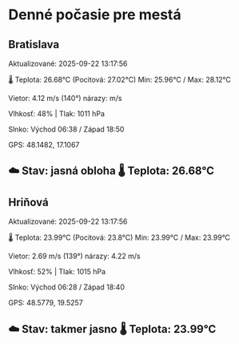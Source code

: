 ﻿# Denné počasie pre mestá

## Bratislava
Aktualizované: 2025-09-22 13:17:56

🌡️ Teplota: 26.68°C 
(Pocitová: 27.02°C)
Min: 25.96°C / Max: 28.12°C

Vietor: 4.12 m/s    (140°) 
nárazy:  m/s

Vlhkosť: 48% | Tlak: 1011 hPa

Slnko: Východ 06:38 / Západ 18:50

GPS: 48.1482, 17.1067

☁️ Stav: jasná obloha        🌡️ Teplota: 26.68°C
---

## Hriňová
Aktualizované: 2025-09-22 13:17:56

🌡️ Teplota: 23.99°C 
(Pocitová: 23.8°C)
Min: 23.99°C / Max: 23.99°C

Vietor: 2.69 m/s (139°)
nárazy: 4.22 m/s

Vlhkosť: 52% | Tlak: 1015 hPa

Slnko: Východ 06:28 / Západ 18:40

GPS: 48.5779, 19.5257

☁️ Stav: takmer jasno        🌡️ Teplota: 23.99°C
---
